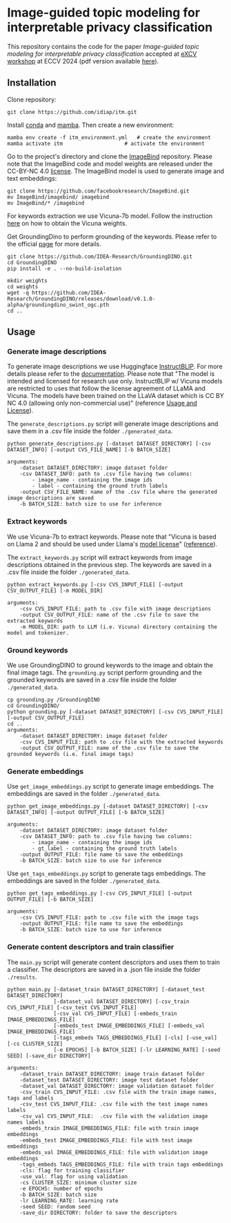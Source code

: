 #  Image-guided topic modeling for interpretable privacy classification
This repository contains the code for the paper _Image-guided topic modeling for interpretable privacy classification_  accepted at [eXCV workshop](https://excv-workshop.github.io/) at ECCV 2024 (pdf version available [here](https://publidiap.idiap.ch/attachments/papers/2024/Baia_ECCVW_2024.pdf)).


## Installation

Clone repository:

```git clone https://github.com/idiap/itm.git```

Install [conda](https://docs.conda.io/en/latest/) and [mamba](https://mamba.readthedocs.io/en/latest/installation/mamba-installation.html). Then create a new environment:

```
mamba env create -f itm_environment.yml   # create the environment
mamba activate itm                    # activate the environment
```

Go to the project's directory and clone the [ImageBind](https://github.com/facebookresearch/ImageBind) repository. Please note that the ImageBind code and model weights are released under the  CC-BY-NC 4.0 [license](https://github.com/facebookresearch/ImageBind?tab=License-1-ov-file#readme).  The ImageBind model is used to generate image and text embeddings:

```
git clone https://github.com/facebookresearch/ImageBind.git
mv ImageBind/imagebind/ imagebind
mv ImageBind/* /imagebind
```

For keywords extraction we use Vicuna-7b model. Follow the instruction [here](https://github.com/lm-sys/FastChat/blob/main/docs/vicuna_weights_version.md) on how to obtain the Vicuna weights. 

Get GroundingDino to perform grounding of the keywords. Please refer to the official [page](https://github.com/IDEA-Research/GroundingDINO) for more details.

```
git clone https://github.com/IDEA-Research/GroundingDINO.git
cd GroundingDINO
pip install -e . --no-build-isolation

mkdir weights
cd weights
wget -q https://github.com/IDEA-Research/GroundingDINO/releases/download/v0.1.0-alpha/groundingdino_swint_ogc.pth
cd ..
```

## Usage

### Generate image descriptions
To generate image descriptions we use Huggingface [InstructBLIP](https://huggingface.co/docs/transformers/main/en/model_doc/instructblip). For more details please refer to the [documentation](https://github.com/salesforce/LAVIS/tree/main/projects/instructblip). Please note  that "The model is intended and licensed for research use only. InstructBLIP w/ Vicuna models are restricted to uses that follow the license agreement of LLaMA and Vicuna. The models have been trained on the LLaVA dataset which is CC BY NC 4.0 (allowing only non-commercial use)" (reference [Usage and License](https://github.com/salesforce/LAVIS/tree/main/projects/instructblip)).

 The ```generate_descriptions.py``` script will generate image descriptions and save them in a .csv file inside the folder ```./generated_data```.

``` 
python generate_descriptions.py [-dataset DATASET_DIRECTORY] [-csv DATASET_INFO] [-output CVS_FILE_NAME] [-b BATCH_SIZE]

arguments:
    -dataset DATASET_DIRECTORY: image dataset folder
    -csv DATASET_INFO: path to .csv file having two columns:        
        - image_name - containing the image ids
        - label - containing the ground truth labels 
    -output CSV_FILE_NAME: name of the .csv file where the generated image descriptions are saved
    -b BATCH_SIZE: batch size to use for inference
```

### Extract keywords 
We use Vicuna-7b to extract keywords. Please note that "Vicuna is based on Llama 2 and should be used under Llama's [model license](https://github.com/meta-llama/llama/blob/main/LICENSE)" ([reference](https://github.com/lm-sys/FastChat?tab=readme-ov-file)).

The ```extract_keywords.py``` script will extract keywords from image descriptions obtained in the previous step. The keywords are saved in a .csv file inside the folder ```./generated_data```.

```
python extract_keywords.py [-csv CVS_INPUT_FILE] [-output CSV_OUTPUT_FILE] [-m MODEL_DIR]

arguments:
    -csv CVS_INPUT_FILE: path to .csv file with image descriptions
    -output CSV_OUTPUT_FILE: name of the .csv file to save the extracted keywords
    -m MODEL_DIR: path to LLM (i.e. Vicuna) directory containing the model and tokenizer.
```

### Ground keywords
We use GroundingDINO to ground keywords to the image and obtain the final image tags. The ```grounding.py``` script perform grounding and the grounded keywords are saved in a .csv file inside the folder ```./generated_data```.

```
cp grounding.py /GroundingDINO
cd GroundingDINO/
python grounding.py [-dataset DATASET_DIRECTORY] [-csv CVS_INPUT_FILE] [-output CSV_OUTPUT_FILE]
cd ..
arguments:
    -dataset DATASET_DIRECTORY: image dataset folder
    -csv CVS_INPUT_FILE: path to .csv file with the extracted keywords
    -output CSV_OUTPUT_FILE: name of the .csv file to save the grounded keywords (i.e. final image tags)
```    
### Generate embeddings

Use ```get_image_embeddings.py``` script to generate image embeddings. The embeddings are saved in the folder ```./generated_data```.

```
python get_image_embeddings.py [-dataset DATASET_DIRECTORY] [-csv DATASET_INFO] [-output OUTPUT_FILE] [-b BATCH_SIZE]

arguments:
    -dataset DATASET_DIRECTORY: image dataset folder
    -csv DATASET_INFO: path to .csv file having two columns:        
        - image_name - containing the image ids
        - gt_label - containing the ground truth labels 
    -output OUTPUT_FILE: file name to save the embeddings
    -b BATCH_SIZE: batch size to use for inference
```
Use ```get_tags_embeddings.py``` script to generate tags embeddings. The embeddings are saved in the folder ```./generated_data```.

```
python get_tags_embeddings.py [-csv CVS_INPUT_FILE] [-output OUTPUT_FILE] [-b BATCH_SIZE]

arguments:
    -csv CVS_INPUT_FILE: path to .csv file with the image tags
    -output OUTPUT_FILE: file name to save the embeddings
    -b BATCH_SIZE: batch size to use for inference
```

### Generate content descriptors and train classifier
The ```main.py``` script will generate content descriptors and uses them to train a classifier. The descriptors are saved in a .json file inside the folder ```./results```.

``` 
python main.py [-dataset_train DATASET_DIRECTORY] [-dataset_test DATASET_DIRECTORY] 
               [-dataset_val DATASET_DIRECTORY] [-csv_train CVS_INPUT_FILE] [-csv_test CVS_INPUT_FILE] 
               [-csv_val CVS_INPUT_FILE] [-embeds_train IMAGE_EMBEDDINGS_FILE] 
               [-embeds_test IMAGE_EMBEDDINGS_FILE] [-embeds_val IMAGE_EMBEDDINGS_FILE] 
               [-tags_embeds TAGS_EMBEDDINGS_FILE] [-cls] [-use_val]  [-cs CLUSTER_SIZE] 
               [-e EPOCHS] [-b BATCH_SIZE] [-lr LEARNING_RATE] [-seed SEED] [-save_dir DIRECTORY] 

arguments:
    -dataset_train DATASET_DIRECTORY: image train dataset folder
    -dataset_test DATASET_DIRECTORY: image test dataset folder
    -dataset_val DATASET_DIRECTORY: image validation dataset folder
    -csv_train CVS_INPUT_FILE: .csv file with the train image names, tags and labels
    -csv_test CVS_INPUT_FILE: .csv file with the test image names labels
    -csv_val CVS_INPUT_FILE:  .csv file with the validation image names labels
    -embeds_train IMAGE_EMBEDDINGS_FILE: file with train image embeddings
    -embeds_test IMAGE_EMBEDDINGS_FILE: file with test image embeddings
    -embeds_val IMAGE_EMBEDDINGS_FILE: file with validation image embeddings
    -tags_embeds TAGS_EMBEDDINGS_FILE: file with train tags embeddings
    -cls: flag for training classifier
    -use_val: flag for using validation
    -cs CLUSTER_SIZE: minimum cluster size
    -e EPOCHS: number of epochs
    -b BATCH_SIZE: batch size 
    -lr LEARNING_RATE: learning rate
    -seed SEED: random seed
    -save_dir DIRECTORY: folder to save the descriptors

```
